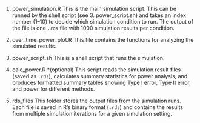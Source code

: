 1. power_simulation.R
This is the main simulation script. 
This can be runned by the shell script (see 3. power_script.sh) and takes an index number (1–10) to decide which simulation condition to run. The output of the file is one `.rds` file with 1000 simulation results per condition.

2. over_time_power_plot.R
This file contains the functions for analyzing the simulated results.

3. power_script.sh
This is a shell script that runs the simulation.

4. calc_power.R *(optional)
This script reads the simulation result files (saved as `.rds`), calculates summary statistics for power analysis, and produces formatted summary tables showing Type I error, Type II error, and power for different methods.

5. rds_files
This folder stores the output files from the simulation runs. Each file is saved in R’s binary format (`.rds`) and contains the results from multiple simulation iterations for a given simulation setting.
